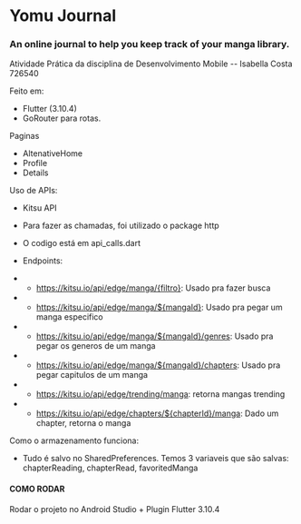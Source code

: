# Yomu Journal

### An online journal to help you keep track of your manga library.

Atividade Prática da disciplina de Desenvolvimento Mobile -- Isabella Costa 726540


Feito em:
- Flutter (3.10.4)
- GoRouter para rotas.

Paginas
- AltenativeHome
- Profile
- Details

Uso de APIs:
- Kitsu API
- Para fazer as chamadas, foi utilizado o package http
- O codigo está em api_calls.dart

- Endpoints:


- - https://kitsu.io/api/edge/manga/{filtro}: Usado pra fazer busca


- - https://kitsu.io/api/edge/manga/${mangaId}: Usado pra pegar um manga especifico

- - https://kitsu.io/api/edge/manga/${mangaId}/genres: Usado pra pegar os generos de um manga


- - https://kitsu.io/api/edge/manga/${mangaId}/chapters: Usado pra pegar capitulos de um manga


- - https://kitsu.io/api/edge/trending/manga: retorna mangas trending


- - https://kitsu.io/api/edge/chapters/${chapterId}/manga: Dado um chapter, retorna o manga



Como o armazenamento funciona:
- Tudo é salvo no SharedPreferences. Temos 3 variaveis que são salvas: chapterReading, chapterRead, favoritedManga

#### COMO RODAR
Rodar o projeto no Android Studio + Plugin Flutter 3.10.4
